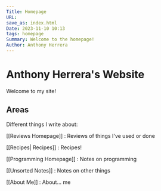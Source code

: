 ```yaml
---
Title: Homepage
URL: 
save_as: index.html
Date: 2023-11-10 10:13
tags: homepage
Summary: Welcome to the homepage!
Author: Anthony Herrera
---
```


# Anthony Herrera's Website

Welcome to my site!

## Areas

Different things I write about:

[[Reviews Homepage]] : Reviews of things I've used or done

[[Recipes| Recipes]] : Recipes!
 
[[Programming Homepage]] : Notes on programming

[[Unsorted Notes]] : Notes on other things

[[About Me]] : About... me
